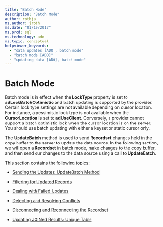 ```yaml
---
title: "Batch Mode"
description: "Batch Mode"
author: rothja
ms.author: jroth
ms.date: "01/19/2017"
ms.prod: sql
ms.technology: ado
ms.topic: conceptual
helpviewer_keywords:
  - "data updates [ADO], batch mode"
  - "batch mode [ADO]"
  - "updating data [ADO], batch mode"
---
```

# Batch Mode
Batch mode is in effect when the **LockType** property is set to **adLockBatchOptimistic** and batch updating is supported by the provider. Certain lock type settings are not available depending on cursor location. For instance, a pessimistic lock type is not available when the **CursorLocation** is set to **adUseClient**. Conversely, a provider cannot support a batch optimistic lock when the cursor location is on the server. You should use batch updating with either a keyset or static cursor only.  
  
 The **UpdateBatch** method is used to send **Recordset** changes held in the copy buffer to the server to update the data source. In the following section, we will open a **Recordset** in batch mode, make changes to the copy buffer, and then send our changes to the data source using a call to **UpdateBatch**.  
  
 This section contains the following topics:  
  
-   [Sending the Updates: UpdateBatch Method](./sending-the-updates-updatebatch-method.md)  
  
-   [Filtering for Updated Records](./filtering-for-updated-records.md)  
  
-   [Dealing with Failed Updates](./dealing-with-failed-updates.md)  
  
-   [Detecting and Resolving Conflicts](./detecting-and-resolving-conflicts.md)  
  
-   [Disconnecting and Reconnecting the Recordset](./disconnecting-and-reconnecting-the-recordset.md)  
  
-   [Updating JOINed Results: Unique Table](./updating-joined-results-unique-table.md)
